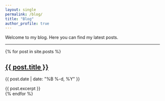 ```yaml
---
layout: single
permalink: /blog/
title: "Blog"
author_profile: true
---
```


Welcome to my blog. Here you can find my latest posts.

<hr>

{% for post in site.posts %}
  <article class="archive__item">
    <h2 class="archive__item-title">
      <a href="{{ post.url | relative_url }}">{{ post.title }}</a>
    </h2>
    <p class="page__meta"><i class="far fa-clock" aria-hidden="true"></i> {{ post.date | date: "%B %-d, %Y" }}</p>
    <div class="archive__item-excerpt">
      {{ post.excerpt }}
    </div>
  </article>
{% endfor %}